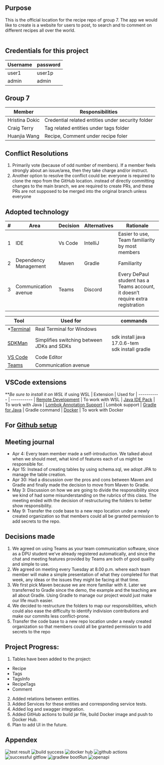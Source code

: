 ## Purpose
This is the official location for the recipe repo of group 7.
The app we would like to create is a website for users to post, to search and to comment on different recipes all over the world.
<br/><br/>
## Credentials for this project
|Username|password|
|----------------------|---------------------------------------|
| user1| user1p |
| admin| admin |
## Group 7
|Member|Responsibilities|
|----------------------|---------------------------------------|
| Hristina Dokic| Credential related entities under security folder |
| Craig Terry| Tag related entities under tags folder |
| Huanjia Wang| Recipe, Comment under recipe foler |

## Conflict Resolutions
1. Primarily vote (because of odd number of members).  If a member feels strongly about an issue/area, then they take charge and/or instruct.
2. Another option to resolve the conflict could be: everyone is required to clone the repo from the GitHub location. instead of directly committing changes to the main branch, we are required to create PRs, and these PRs are not supposed to be merged into the original branch unless everyone 

## Adopted technology
| #|Area|Decision|Alternatives|Rationale|
|--|---------------|----------|-----------|--------------------|
| 1| IDE| Vs Code | IntelliJ | Easier to use, Team familiarity by most members|
| 2| Dependency Management| Maven| Gradle| Familiarity|
| 3| Communication avenue| Teams| Discord| Every DePaul student has a Teams account, it doesn’t require extra registration |
||||||



| Tool | Used for | commands 
| ----------- | ----------- |------
| *[Terminal](https://www.microsoft.com/en-us/p/windows-terminal/9n0dx20hk701) | Real Terminal for Windows 
| [SDKMan](https://sdkman.io/) | Simplifies switching between JDKs and SDKs | sdk install java 17.0.6-tem<br/>sdk install gradle 
| [VS Code](https://code.visualstudio.com) | Code Editor  
| [Teams](https://www.microsoft.com/en-us/microsoft-teams/group-chat-software) | Communication avenue 

## VSCode extensions
**<i>Be sure to install it on WSL</I> if using WSL
| Extension | Used for 
| ----------- | ----------- 
| [Remote Development](https://marketplace.visualstudio.com/items?itemName=ms-vscode-remote.vscode-remote-extensionpack) | To work with WSL
| [Java IDE Pack](https://marketplace.visualstudio.com/items?itemName=pverest.java-ide-pack) | To work with Java
| [Lombok Annotation Support](https://marketplace.visualstudio.com/items?itemName=GabrielBB.vscode-lombok) | Lombok support
| [Gradle for Java](https://marketplace.visualstudio.com/items?itemName=vscjava.vscode-gradle) | Gradle command
| [Docker](https://marketplace.visualstudio.com/items?itemName=ms-azuretools.vscode-docker) | To work with Docker

 
## For [Github setup](https://help.github.com/articles/set-up-git)

## Meeting journal
- Apr 4: Every team member made a self-introduction. We talked about when we should meet, what kind of features each of us might be responsible for.
- Apr 15: Instead of creating tables by using schema.sql, we adopt JPA to manage the table creation.
- Apr 30: Had a discussion over the pros and cons between Maven and Gradle and finally made the decision to move from Maven to Gradle.
- May 3: Discussion on how we are going to divide the responsibility since we kind of had some misunderstanding on the rubrics of this class.  The meeting ended with the decision of restructuring the folders to better show responsibility.
- May 9: Transfer the code base to a new repo location under a newly created organization so that members could all be granted permission to add secrets to the repo.


## Decisions made
1. We agreed on using Teams as your team communication software, since as a DPU student we’ve already registered automatically, and since the chat and meeting features provided by Teams are both of good quality and simple to use.
2. We agreed on meeting every Tuesday at 8.00 p.m. where each team member will make a simple presentation of what they completed for that week, any ideas or the issues they might be facing at that time.
3. We first pick Maven because we are more familiar with it. Later we transferred to Gradle since the demo, the example and the teaching are all about Gradle. Using Gradle to manage our project would just make our life much easier.
4. We decided to restructure the folders to map our responsibilities, which could also ease the difficulty to identify indivision contributions and make our commits less conflict-prone.
5. Transfer the code base to a new repo location under a newly created organization so that members could all be granted permission to add secrets to the repo

## Project Progress:
1. Tables have been added to the project:
- Recipe
- Tags
- TagsInfo
- RecipeTags
- Comment
2. Added relations between entities.
3. Added Services for these entities and corresponding service tests.
4. Added log and swagger integration.
5. Added GitHub actions to build jar file, build Docker image and push to Docker Hub.
6. Plan to add UI in the future.

## Appendex
![test result](https://github.com/depaul-group7/recipes/assets/63690540/14fffc06-ea93-48b4-94fd-8b670335f344)
![build success](https://github.com/depaul-group7/recipes/assets/63690540/89f2ddb3-d016-4e7e-a13a-b5db775ccc4c)
![docker hub](https://github.com/depaul-group7/recipes/assets/63690540/7031be4f-1406-4849-9d11-6ca3b2683aac)
![github actions](https://github.com/depaul-group7/recipes/assets/63690540/cee52d5d-7763-4848-8bed-80a97b177bef)
![successful gitflow](https://github.com/depaul-group7/recipes/assets/63690540/c534167c-36dc-412c-8930-ef8537a532a2)
![gradlew bootRun](https://github.com/depaul-group7/recipes/assets/63690540/f304a5b5-f226-46db-8cb9-5fd377104c20)
![openapi](https://github.com/depaul-group7/recipes/assets/63690540/35ac4b51-2ed5-43e3-b2a6-43e83f851e5a)
